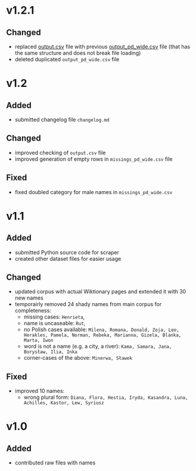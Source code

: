 # v1.2.1
## Changed
- replaced [output.csv]() file with previous [output_pd_wide.csv]() file (that has the same structure and does not break file loading)
- deleted duplicated `output_pd_wide.csv` file

# v1.2
## Added 
- submitted changelog file `changelog.md`

## Changed
- improved checking of `output.csv` file
- improved generation of empty rows in `missings_pd_wide.csv` file

## Fixed
- fixed doubled category for male names in `missings_pd_wide.csv`

# v1.1
## Added
- submitted Python source code for scraper
- created other dataset files for easier usage

## Changed
- updated corpus with actual Wiktionary pages and extended it with 30 new names
- temporairly removed 24 shady names from main corpus for completeness:
  - missing cases: `Henrieta`, 
  - name is uncaseable: `Rut`,
  - no Polish cases available: `Milena, Romana, Donald, Zoja, Leo, Herakles, Pamela, Norman, Rebeka, Marianna, Gizela, Blanka, Marta, Iwon`
  - word is not a name (e.g. a city, a river): `Kama, Samara, Jana, Borysław, Ilia, Inka`
  - corner-cases of the above: `Minerwa, Sławek`

## Fixed
- improved 10 names:
  - wrong plural form: `Diana, Flora, Hestia, Iryda, Kasandra, Luna, Achilles, Kastor, Lew, Syriusz`

# v1.0
## Added
- contributed raw files with names